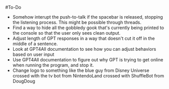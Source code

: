 #To-Do
- Somehow interupt the push-to-talk if the spacebar is released, stopping the listening process. This might be possible through threads. 
- Find a way to hide all the gobbledy gook that's currently being printed to the console so that the user only sees clean output.
- Adjust length of GPT responses in a way that doesn't cut it off in the middle of a sentence.
- Look at GPT4All documentation to see how you can adjust behaviors based on user input
- Use GPT4All documentation to figure out why GPT is trying to get online when running the program, and stop it. 
- Change logo to something like the blue guy from Disney Universe crossed with the tv bot from NintendoLand crossed with ShuffleBot from DougDoug
